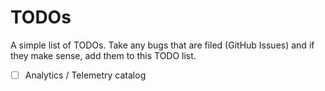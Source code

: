 # TODOs

A simple list of TODOs. Take any bugs that are filed (GitHub Issues) and if they make sense, add them to this TODO list.

- [ ] Analytics / Telemetry catalog
